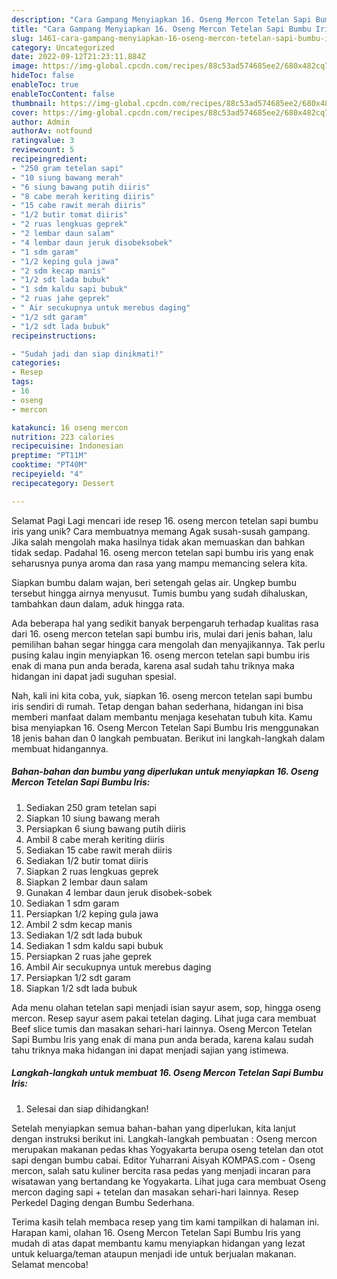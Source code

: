 ```yaml
---
description: "Cara Gampang Menyiapkan 16. Oseng Mercon Tetelan Sapi Bumbu Iris yang Lezat Sekali, Enak"
title: "Cara Gampang Menyiapkan 16. Oseng Mercon Tetelan Sapi Bumbu Iris yang Lezat Sekali, Enak"
slug: 1461-cara-gampang-menyiapkan-16-oseng-mercon-tetelan-sapi-bumbu-iris-yang-lezat-sekali-enak
category: Uncategorized
date: 2022-09-12T21:23:11.884Z
image: https://img-global.cpcdn.com/recipes/88c53ad574685ee2/680x482cq70/16-oseng-mercon-tetelan-sapi-bumbu-iris-foto-resep-utama.jpg
hideToc: false
enableToc: true
enableTocContent: false
thumbnail: https://img-global.cpcdn.com/recipes/88c53ad574685ee2/680x482cq70/16-oseng-mercon-tetelan-sapi-bumbu-iris-foto-resep-utama.jpg
cover: https://img-global.cpcdn.com/recipes/88c53ad574685ee2/680x482cq70/16-oseng-mercon-tetelan-sapi-bumbu-iris-foto-resep-utama.jpg
author: Admin
authorAv: notfound
ratingvalue: 3
reviewcount: 5
recipeingredient:
- "250 gram tetelan sapi"
- "10 siung bawang merah"
- "6 siung bawang putih diiris"
- "8 cabe merah keriting diiris"
- "15 cabe rawit merah diiris"
- "1/2 butir tomat diiris"
- "2 ruas lengkuas geprek"
- "2 lembar daun salam"
- "4 lembar daun jeruk disobeksobek"
- "1 sdm garam"
- "1/2 keping gula jawa"
- "2 sdm kecap manis"
- "1/2 sdt lada bubuk"
- "1 sdm kaldu sapi bubuk"
- "2 ruas jahe geprek"
- " Air secukupnya untuk merebus daging"
- "1/2 sdt garam"
- "1/2 sdt lada bubuk"
recipeinstructions:

- "Sudah jadi dan siap dinikmati!"
categories:
- Resep
tags:
- 16
- oseng
- mercon

katakunci: 16 oseng mercon 
nutrition: 223 calories
recipecuisine: Indonesian
preptime: "PT11M"
cooktime: "PT40M"
recipeyield: "4"
recipecategory: Dessert

---
```



Selamat Pagi Lagi mencari ide resep 16. oseng mercon tetelan sapi bumbu iris yang unik? Cara membuatnya memang Agak susah-susah gampang. Jika salah mengolah maka hasilnya tidak akan memuaskan dan bahkan tidak sedap. Padahal 16. oseng mercon tetelan sapi bumbu iris yang enak seharusnya punya aroma dan rasa yang mampu memancing selera kita.


Siapkan bumbu dalam wajan, beri setengah gelas air. Ungkep bumbu tersebut hingga airnya menyusut. Tumis bumbu yang sudah dihaluskan, tambahkan daun dalam, aduk hingga rata.

Ada beberapa hal yang sedikit banyak berpengaruh terhadap kualitas rasa dari 16. oseng mercon tetelan sapi bumbu iris, mulai dari jenis bahan, lalu pemilihan bahan segar hingga cara mengolah dan menyajikannya. Tak perlu pusing kalau ingin menyiapkan 16. oseng mercon tetelan sapi bumbu iris enak di mana pun anda berada, karena asal sudah tahu triknya maka hidangan ini dapat jadi suguhan spesial.


Nah, kali ini kita coba, yuk, siapkan 16. oseng mercon tetelan sapi bumbu iris sendiri di rumah. Tetap dengan bahan sederhana, hidangan ini bisa memberi manfaat dalam membantu menjaga kesehatan tubuh kita. Kamu bisa menyiapkan 16. Oseng Mercon Tetelan Sapi Bumbu Iris menggunakan 18 jenis bahan dan 0 langkah pembuatan. Berikut ini langkah-langkah dalam membuat hidangannya.

<!--inarticleads1-->

##### Bahan-bahan dan bumbu yang diperlukan untuk menyiapkan 16. Oseng Mercon Tetelan Sapi Bumbu Iris:

1. Sediakan 250 gram tetelan sapi
1. Siapkan 10 siung bawang merah
1. Persiapkan 6 siung bawang putih diiris
1. Ambil 8 cabe merah keriting diiris
1. Sediakan 15 cabe rawit merah diiris
1. Sediakan 1/2 butir tomat diiris
1. Siapkan 2 ruas lengkuas geprek
1. Siapkan 2 lembar daun salam
1. Gunakan 4 lembar daun jeruk disobek-sobek
1. Sediakan 1 sdm garam
1. Persiapkan 1/2 keping gula jawa
1. Ambil 2 sdm kecap manis
1. Sediakan 1/2 sdt lada bubuk
1. Sediakan 1 sdm kaldu sapi bubuk
1. Persiapkan 2 ruas jahe geprek
1. Ambil  Air secukupnya untuk merebus daging
1. Persiapkan 1/2 sdt garam
1. Siapkan 1/2 sdt lada bubuk


Ada menu olahan tetelan sapi menjadi isian sayur asem, sop, hingga oseng mercon. Resep sayur asem pakai tetelan daging. Lihat juga cara membuat Beef slice tumis dan masakan sehari-hari lainnya. Oseng Mercon Tetelan Sapi Bumbu Iris yang enak di mana pun anda berada, karena kalau sudah tahu triknya maka hidangan ini dapat menjadi sajian yang istimewa. 

<!--inarticleads2-->

##### Langkah-langkah untuk membuat 16. Oseng Mercon Tetelan Sapi Bumbu Iris:


1. Selesai dan siap dihidangkan!

Setelah menyiapkan semua bahan-bahan yang diperlukan, kita lanjut dengan instruksi berikut ini. Langkah-langkah pembuatan : Oseng mercon merupakan makanan pedas khas Yogyakarta berupa oseng tetelan dan otot sapi dengan bumbu cabai. Editor Yuharrani Aisyah KOMPAS.com - Oseng mercon, salah satu kuliner bercita rasa pedas yang menjadi incaran para wisatawan yang bertandang ke Yogyakarta. Lihat juga cara membuat Oseng mercon daging sapi + tetelan dan masakan sehari-hari lainnya. Resep Perkedel Daging dengan Bumbu Sederhana. 

Terima kasih telah membaca resep yang tim kami tampilkan di halaman ini. Harapan kami, olahan 16. Oseng Mercon Tetelan Sapi Bumbu Iris yang mudah di atas dapat membantu kamu menyiapkan hidangan yang lezat untuk keluarga/teman ataupun menjadi ide untuk berjualan makanan. Selamat mencoba!
